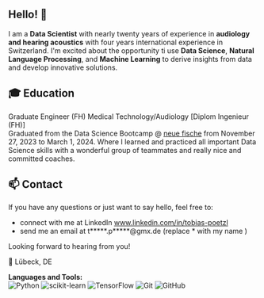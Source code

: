 ## Hello! 🤗

I am a **Data Scientist** with nearly twenty years of experience in **audiology and hearing acoustics** with four years international experience in Switzerland. I'm excited about the opportunity ti use **Data Science**, **Natural Language Processing**, and **Machine Learning** to derive insights from data and develop innovative solutions.

## 🎓 Education
Graduate Engineer (FH) Medical Technology/Audiology   [Diplom Ingenieur (FH)]   
Graduated from the Data Science Bootcamp @ [neue fische](https://github.com/neuefische) from November 27, 2023 to March 1, 2024. Where I learned and practiced all important Data Science skills with a wonderful group of teammates and really nice and committed coaches. 

## 📫 Contact

If you have any questions or just want to say hello, feel free to:   
- connect with me at LinkedIn   www.linkedin.com/in/tobias-poetzl  
- send me an email at t*****.p*****@gmx.de (replace * with my name )  
   
Looking forward to hearing from you!
   
📍 Lübeck, DE

**Languages and Tools:**  
![Python](https://img.shields.io/badge/python-3670A0?style=for-the-badge&logo=python&logoColor=ffdd54)
![scikit-learn](https://img.shields.io/badge/scikit--learn-%23F7931E.svg?style=for-the-badge&logo=scikit-learn&logoColor=white)
![TensorFlow](https://img.shields.io/badge/TensorFlow-%23FF6F00.svg?style=for-the-badge&logo=TensorFlow&logoColor=white)
![Git](https://img.shields.io/badge/git-%23F05033.svg?style=for-the-badge&logo=git&logoColor=white)
![GitHub](https://img.shields.io/badge/github-%23121011.svg?style=for-the-badge&logo=github&logoColor=white)


<!---
TopAudioData/TopAudioData is a ✨ special ✨ repository because its `README.md` (this file) appears on your GitHub profile.
You can click the Preview link to take a look at your changes.
--->
<!---
I'm a [Your Job Title] with a passion for [Your Interests].

## 🌱 What I'm currently learning

- [Technology or skill you're currently learning]

## 🔭 What I'm currently working on

- [Project or task you're currently working on]

## 📫 How to reach me

- LinkedIn: Your LinkedIn Name
- Email: Your Email Address

## ⚡ Fun facts

- [An interesting fact about you]
- [Another interesting fact about you]
--->
